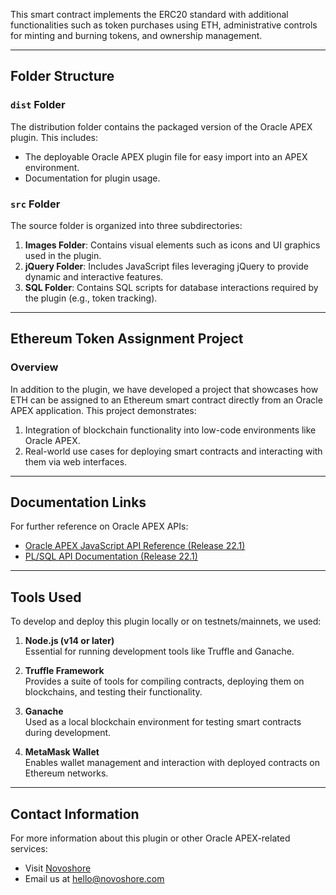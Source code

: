 
This smart contract implements the ERC20 standard with additional functionalities such as token purchases using ETH, administrative controls for minting and burning tokens, and ownership management.

---

## Folder Structure

### `dist` Folder
The distribution folder contains the packaged version of the Oracle APEX plugin. This includes:
- The deployable Oracle APEX plugin file for easy import into an APEX environment.
- Documentation for plugin usage.

### `src` Folder
The source folder is organized into three subdirectories:
1. **Images Folder**: Contains visual elements such as icons and UI graphics used in the plugin.
2. **jQuery Folder**: Includes JavaScript files leveraging jQuery to provide dynamic and interactive features.
3. **SQL Folder**: Contains SQL scripts for database interactions required by the plugin (e.g., token tracking).

---

## Ethereum Token Assignment Project

### Overview
In addition to the plugin, we have developed a project that showcases how ETH can be assigned to an Ethereum smart contract directly from an Oracle APEX application. This project demonstrates:
1. Integration of blockchain functionality into low-code environments like Oracle APEX.
2. Real-world use cases for deploying smart contracts and interacting with them via web interfaces.

---

## Documentation Links

For further reference on Oracle APEX APIs:
- [Oracle APEX JavaScript API Reference (Release 22.1)](https://docs.oracle.com/en/database/oracle/apex/22.1/aexjs/toc.html)
- [PL/SQL API Documentation (Release 22.1)](https://docs.oracle.com/en/database/oracle/apex/22.1/aeapi/toc.htm)

---

## Tools Used

To develop and deploy this plugin locally or on testnets/mainnets, we used:

1. **Node.js (v14 or later)**  
   Essential for running development tools like Truffle and Ganache.

2. **Truffle Framework**  
   Provides a suite of tools for compiling contracts, deploying them on blockchains, and testing their functionality.

3. **Ganache**  
   Used as a local blockchain environment for testing smart contracts during development.

4. **MetaMask Wallet**  
   Enables wallet management and interaction with deployed contracts on Ethereum networks.

---

## Contact Information

For more information about this plugin or other Oracle APEX-related services:
- Visit [Novoshore](https://www.novoshore.com)
- Email us at hello@novoshore.com